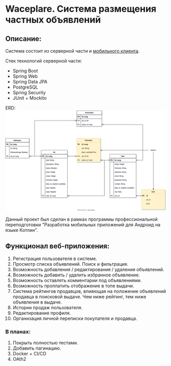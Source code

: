 # Waceplare. Система размещения частных объявлений

## Описание:
Система состоит из серверной части и [мобильного клиента](https://github.com/E6L1PS/waceplare_app_mobile).

Стек технологий серверной части:
+ Spring Boot
+ Spring Web
+ Spring Data JPA
+ PostgreSQL
+ Spring Security
+ JUnit + Mockito

ERD:![erd](src/main/resources/WaceplareERD.svg)


Данный проект был сделан в рамках программы профессиональной переподготовки "Разработка мобильных приложений для Андроид на языке Котлин".

## Функционал веб-приложения:
1. Регистрация пользователя в системе.
2. Просмотр списка объявлений. Поиск и фильтрация.
3. Возможность добавления / редактирования / удаления объявлений.
4. Возможность добавить / удалить избранное объявление.
5. Возможность оставлять комментарии под объявлениями.
6. Возможность проплатить отображение в топе выдачи.
7. Система рейтингов продавцов, влияющая на положение объявлений продавца в поисковой выдаче. Чем ниже рейтинг, тем ниже объявления в выдаче.
8. Истории продаж пользователя.
9. Редактирование профиля.
10. Организация личной переписки покупателя и продавца.

### В планах:
1. Покрыть полностью тестами.
2. Добавить пагинацию.
3. Docker + CI/CD
4. OAth2